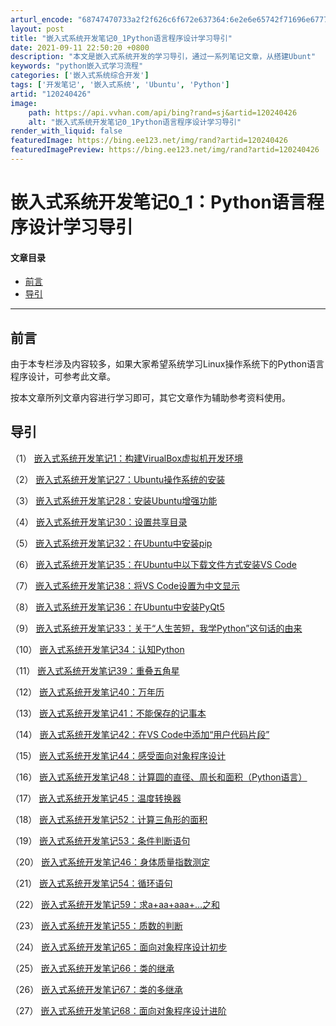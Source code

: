```yaml
---
arturl_encode: "68747470733a2f2f626c6f672e637364:6e2e6e65742f71696e67777566656979616e6731323334362f:61727469636c652f64657461696c732f313230323430343236"
layout: post
title: "嵌入式系统开发笔记0_1Python语言程序设计学习导引"
date: 2021-09-11 22:50:20 +0800
description: "本文是嵌入式系统开发的学习导引，通过一系列笔记文章，从搭建Ubunt"
keywords: "python嵌入式学习流程"
categories: ['嵌入式系统综合开发']
tags: ['开发笔记', '嵌入式系统', 'Ubuntu', 'Python']
artid: "120240426"
image:
    path: https://api.vvhan.com/api/bing?rand=sj&artid=120240426
    alt: "嵌入式系统开发笔记0_1Python语言程序设计学习导引"
render_with_liquid: false
featuredImage: https://bing.ee123.net/img/rand?artid=120240426
featuredImagePreview: https://bing.ee123.net/img/rand?artid=120240426
---
```


# 嵌入式系统开发笔记0\_1：Python语言程序设计学习导引

#### 文章目录

* [前言](#_5)
* [导引](#_10)

---

## 前言

由于本专栏涉及内容较多，如果大家希望系统学习Linux操作系统下的Python语言程序设计，可参考此文章。
  
按本文章所列文章内容进行学习即可，其它文章作为辅助参考资料使用。

## 导引

（1）
[嵌入式系统开发笔记1：构建VirualBox虚拟机开发环境](https://snmplink.blog.csdn.net/article/details/112644671)
  
（2）
[嵌入式系统开发笔记27：Ubuntu操作系统的安装](https://snmplink.blog.csdn.net/article/details/120071776)
  
（3）
[嵌入式系统开发笔记28：安装Ubuntu增强功能](https://snmplink.blog.csdn.net/article/details/120072002)
  
（4）
[嵌入式系统开发笔记30：设置共享目录](https://snmplink.blog.csdn.net/article/details/120169544)
  
（5）
[嵌入式系统开发笔记32：在Ubuntu中安装pip](https://snmplink.blog.csdn.net/article/details/120169761)
  
（6）
[嵌入式系统开发笔记35：在Ubuntu中以下载文件方式安装VS Code](https://snmplink.blog.csdn.net/article/details/120213240)
  
（7）
[嵌入式系统开发笔记38：将VS Code设置为中文显示](https://snmplink.blog.csdn.net/article/details/120245787)
  
（8）
[嵌入式系统开发笔记36：在Ubuntu中安装PyQt5](https://snmplink.blog.csdn.net/article/details/120214716)
  
（9）
[嵌入式系统开发笔记33：关于“人生苦短，我学Python”这句话的由来](https://snmplink.blog.csdn.net/article/details/86991215)
  
（10）
[嵌入式系统开发笔记34：认知Python](https://snmplink.blog.csdn.net/article/details/87927461)
  
（11）
[嵌入式系统开发笔记39：重叠五角星](https://snmplink.blog.csdn.net/article/details/120299272)
  
（12）
[嵌入式系统开发笔记40：万年历](https://snmplink.blog.csdn.net/article/details/120358673)
  
（13）
[嵌入式系统开发笔记41：不能保存的记事本](https://snmplink.blog.csdn.net/article/details/120395134)
  
（14）
[嵌入式系统开发笔记42：在VS Code中添加“用户代码片段”](https://snmplink.blog.csdn.net/article/details/102921890)
  
（15）
[嵌入式系统开发笔记44：感受面向对象程序设计](https://snmplink.blog.csdn.net/article/details/101602385)
  
（16）
[嵌入式系统开发笔记48：计算圆的直径、周长和面积（Python语言）](https://snmplink.blog.csdn.net/article/details/120499483)
  
（17）
[嵌入式系统开发笔记45：温度转换器](https://snmplink.blog.csdn.net/article/details/120480130)
  
（18）
[嵌入式系统开发笔记52：计算三角形的面积](https://snmplink.blog.csdn.net/article/details/120734768)
  
（19）
[嵌入式系统开发笔记53：条件判断语句](https://snmplink.blog.csdn.net/article/details/102534464)
  
（20）
[嵌入式系统开发笔记46：身体质量指数测定](https://snmplink.blog.csdn.net/article/details/120480517)
  
（21）
[嵌入式系统开发笔记54：循环语句](https://snmplink.blog.csdn.net/article/details/102651019)
  
（22）
[嵌入式系统开发笔记59：求a+aa+aaa+…之和](https://snmplink.blog.csdn.net/article/details/121153042)
  
（23）
[嵌入式系统开发笔记55：质数的判断](https://snmplink.blog.csdn.net/article/details/102768310)
  
（24）
[嵌入式系统开发笔记65：面向对象程序设计初步](https://snmplink.blog.csdn.net/article/details/102887477)
  
（25）
[嵌入式系统开发笔记66：类的继承](https://snmplink.blog.csdn.net/article/details/103000305)
  
（26）
[嵌入式系统开发笔记67：类的多继承](https://snmplink.blog.csdn.net/article/details/103037186)
  
（27）
[嵌入式系统开发笔记68：面向对象程序设计进阶](https://snmplink.blog.csdn.net/article/details/103114368)